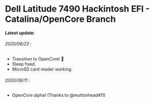 # Dell Latitude 7490 Hackintosh EFI - Catalina/OpenCore Branch

#### Latest update:

###### 2020/06/22 : 
* Transition to OpenCore! 🎉
* Sleep fixed.
* MicroSD card reader working.

###### 2020/06/11 : 
* OpenCore alpha! (Thanks to @muttonhead411)